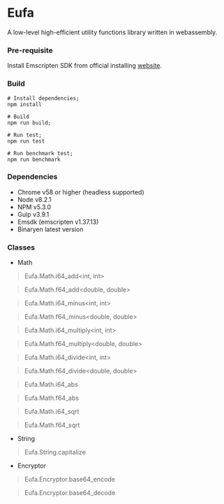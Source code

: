 # Eufa
A low-level high-efficient utility functions library written in webassembly.

### Pre-requisite

Install Emscripten SDK from official installing [website](https://kripken.github.io/emscripten-site/docs/getting_started/downloads.html).


### Build
```shell
# Install dependencies;
npm install

# Build
npm run build;

# Run test;
npm run test

# Run benchmark test;
npm run benchmark
```

### Dependencies
* Chrome v58 or higher (headless supported)
* Node v8.2.1
* NPM v5.3.0
* Gulp v3.9.1
* Emsdk (emscripten v1.37.13)
* Binaryen latest version

### Classes

* Math
> Eufa.Math.i64_add<int, int>

> Eufa.Math.f64_add<double, double>

> Eufa.Math.i64_minus<int, int>

> Eufa.Math.f64_minus<double, double>

> Eufa.Math.i64_multiply<int, int>

> Eufa.Math.f64_multiply<double, double>

> Eufa.Math.i64_divide<int, int>

> Eufa.Math.f64_divide<double, double>

> Eufa.Math.i64_abs<int>

> Eufa.Math.f64_abs<double>

> Eufa.Math.i64_sqrt<int>

> Eufa.Math.f64_sqrt<double>

* String

> Eufa.String.capitalize<string>

* Encryptor

> Eufa.Encryptor.base64_encode<string>

> Eufa.Encryptor.base64_decode<string>
